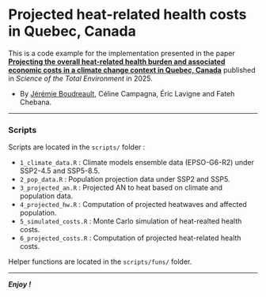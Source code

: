 Projected heat-related health costs in Quebec, Canada
================================================================================

This is a code example for the implementation presented in the paper [**Projecting the overall heat-related health burden and associated economic costs in a climate change context in Quebec, Canada**](https://doi.org/10.1016/j.scitotenv.2024.178022) published in *Science of the Total Environment* in 2025.

- By [Jérémie Boudreault](https://jeremieboudreault.github.io/), Céline Campagna, Éric Lavigne and Fateh Chebana. 

---

### Scripts

Scripts are located in the `scripts/` folder : 

- `1_climate_data.R` : Climate models ensemble data (EPSO-G6-R2) under SSP2-4.5 and SSP5-8.5. 
- `2_pop_data.R` : Population projection data under SSP2 and SSP5.
- `3_projected_an.R` : Projected AN to heat based on climate and population data.
- `4_projected_hw.R` : Computation of projected heatwaves and affected population.
- `5_simulated_costs.R` : Monte Carlo simulation of heat-realted health costs.
- `6_projected_costs.R` : Computation of projected heat-related health costs.


Helper functions are located in the `scripts/funs/` folder.

---

***Enjoy !***